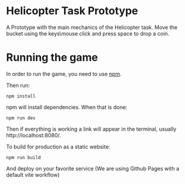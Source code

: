 # Helicopter Task Prototype

A Prototype with the main mechanics of the Helicopter task. Move the bucket using the keys\mouse click and press space to drop a coin.

# Running the game

In order to run the game, you need to use [npm](https://docs.npmjs.com/downloading-and-installing-node-js-and-npm).

Then run:
```
npm install
``` 
npm will install dependencies. When that is done:
```
npm run dev
```
Then if everything is working a link will appear in the terminal, usually  http://localhost:8080/.

To build for production as a static website:

```
npm run build
```

And deploy on your favorite service (We are using Github Pages with a default vite workflow)

